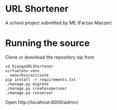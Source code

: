 # URL Shortener
A school project submitted by ME (Farzan Manzer)

# Running the source
Clone or download the repository zip from 

```
cd DjangoURLShortener
virtualenv venv
. venv/bin/activate
pip install -r requirements.txt
./manage.py migrate
./manage.py createsuperuser
./manage.py runserver
```

Open http://localhost:8000/admin/
